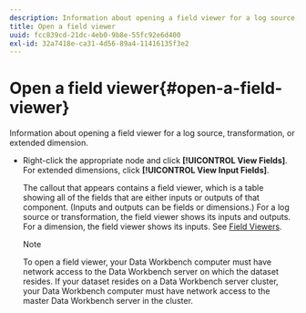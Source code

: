 ```yaml
---
description: Information about opening a field viewer for a log source, transformation, or extended dimension.
title: Open a field viewer
uuid: fcc839cd-21dc-4eb0-9b8e-55fc92e6d400
exl-id: 32a7418e-ca31-4d56-89a4-11416135f3e2
---
```

# Open a field viewer{#open-a-field-viewer}

Information about opening a field viewer for a log source, transformation, or extended dimension.

* Right-click the appropriate node and click **[!UICONTROL View Fields]**. For extended dimensions, click **[!UICONTROL View Input Fields]**.

  The callout that appears contains a field viewer, which is a table showing all of the fields that are either inputs or outputs of that component. (Inputs and outputs can be fields or dimensions.) For a log source or transformation, the field viewer shows its inputs and outputs. For a dimension, the field viewer shows its inputs. See [Field Viewers](../../../../../home/c-get-started/c-admin-intrf/c-dataset-mgrs/c-fld-vwrs/c-fld-vwrs.md#concept-194cb94501564145ae059e53c0e4bec3).

  >[!NOTE]
  >
  >To open a field viewer, your Data Workbench computer must have network access to the Data Workbench server on which the dataset resides. If your dataset resides on a Data Workbench server cluster, your Data Workbench computer must have network access to the master Data Workbench server in the cluster.
